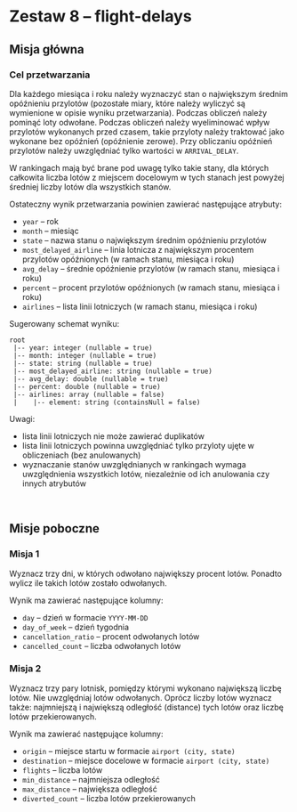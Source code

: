 # Zestaw 8 – flight-delays

## Misja główna

### Cel przetwarzania 

Dla każdego miesiąca i roku należy wyznaczyć stan o największym średnim opóźnieniu przylotów (pozostałe miary, które należy wyliczyć są wymienione w opisie wyniku przetwarzania). Podczas obliczeń należy pominąć loty odwołane. Podczas obliczeń należy wyeliminować wpływ przylotów wykonanych przed czasem, takie przyloty należy traktować jako wykonane bez opóźnień (opóźnienie zerowe). Przy obliczaniu opóźnień przylotów należy uwzględniać tylko wartości w `ARRIVAL_DELAY`. 

W rankingach mają być brane pod uwagę tylko takie stany, dla których całkowita liczba lotów z miejscem docelowym w tych stanach jest powyżej średniej liczby lotów dla wszystkich stanów. 

Ostateczny wynik przetwarzania powinien zawierać następujące atrybuty: 
- `year` – rok
- `month` – miesiąc
- `state` – nazwa stanu o największym średnim opóźnieniu przylotów
- `most_delayed_airline` – linia lotnicza z największym procentem przylotów opóźnionych (w ramach stanu, miesiąca i roku)
- `avg_delay` – średnie opóźnienie przylotów (w ramach stanu, miesiąca i roku)
- `percent` – procent przylotów opóźnionych (w ramach stanu, miesiąca i roku)
- `airlines` – lista linii lotniczych (w ramach stanu, miesiąca i roku)

Sugerowany schemat wyniku:
```
root
 |-- year: integer (nullable = true)
 |-- month: integer (nullable = true)
 |-- state: string (nullable = true)
 |-- most_delayed_airline: string (nullable = true)
 |-- avg_delay: double (nullable = true)
 |-- percent: double (nullable = true)
 |-- airlines: array (nullable = false)
 |    |-- element: string (containsNull = false)
```

Uwagi:
- lista linii lotniczych nie może zawierać duplikatów 
- lista linii lotniczych powinna uwzględniać tylko przyloty ujęte w obliczeniach (bez anulowanych) 
- wyznaczanie stanów uwzględnianych w rankingach wymaga uwzględnienia wszystkich lotów, niezależnie od ich anulowania czy innych atrybutów

 
## Misje poboczne 

### Misja 1

Wyznacz trzy dni, w których odwołano największy procent lotów. Ponadto wylicz ile takich lotów zostało odwołanych. 

Wynik ma zawierać następujące kolumny:
- `day` – dzień w formacie `YYYY-MM-DD`
- `day_of_week` – dzień tygodnia 
- `cancellation_ratio` – procent odwołanych lotów 
- `cancelled_count` – liczba odwołanych lotów 

### Misja 2

Wyznacz trzy pary lotnisk, pomiędzy którymi wykonano największą liczbę lotów. Nie uwzględniaj lotów odwołanych. Oprócz liczby lotów wyznacz także: najmniejszą i największą odległość (distance) tych lotów oraz liczbę lotów przekierowanych.

Wynik ma zawierać następujące kolumny:
- `origin` – miejsce startu w formacie `airport (city, state)`
- `destination` – miejsce docelowe w formacie `airport (city, state)`
- `flights` – liczba lotów 
- `min_distance` – najmniejsza odległość
- `max_distance` – największa odległość
- `diverted_count` – liczba lotów przekierowanych 
